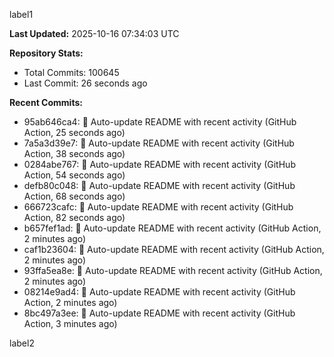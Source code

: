 
label1 
<!-- ACTIVITY_START -->
**Last Updated:** 2025-10-16 07:34:03 UTC

**Repository Stats:**
- Total Commits: 100645
- Last Commit: 26 seconds ago

**Recent Commits:**
- 95ab646ca4: 🤖 Auto-update README with recent activity (GitHub Action, 25 seconds ago)
- 7a5a3d39e7: 🤖 Auto-update README with recent activity (GitHub Action, 38 seconds ago)
- 0284abe767: 🤖 Auto-update README with recent activity (GitHub Action, 54 seconds ago)
- defb80c048: 🤖 Auto-update README with recent activity (GitHub Action, 68 seconds ago)
- 666723cafc: 🤖 Auto-update README with recent activity (GitHub Action, 82 seconds ago)
- b657fef1ad: 🤖 Auto-update README with recent activity (GitHub Action, 2 minutes ago)
- caf1b23604: 🤖 Auto-update README with recent activity (GitHub Action, 2 minutes ago)
- 93ffa5ea8e: 🤖 Auto-update README with recent activity (GitHub Action, 2 minutes ago)
- 08214e9ad4: 🤖 Auto-update README with recent activity (GitHub Action, 2 minutes ago)
- 8bc497a3ee: 🤖 Auto-update README with recent activity (GitHub Action, 3 minutes ago)
<!-- ACTIVITY_END -->

label2

